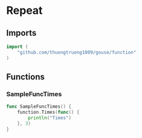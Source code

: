 # Repeat

## Imports

```go
import (
	"github.com/thuongtruong1009/gouse/function"
)
```
## Functions


### SampleFuncTimes

```go
func SampleFuncTimes() {
	function.Times(func() {
		println("Times")
	}, 3)
}
```
